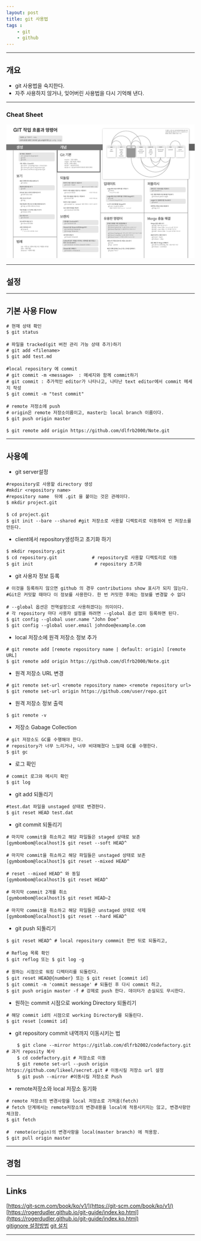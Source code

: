 ```yaml
---
layout: post
title: git 사용법
tags :
    - git
    - github
---
```


---

## 개요
* git 사용법을 숙지한다.
* 자주 사용하지 않거나, 잊어버린 사용법을 다시 기억해 낸다.

---

### Cheat Sheet
![](/images/posts/9.png)

---

## 설정

---

## 기본 사용 Flow
```shell
# 현재 상태 확인
$ git status 

# 파일을 tracked(git 버전 관리 가능 상태 추가)하기
# git add <filename>
$ git add test.md

#local repository 에 commit
# git commit -m <message>  : 메세지와 함께 commit하기
# git commit : 추가적인 editor가 나타나고, 나타난 text editor에서 commit 메세지 작성
$ git commit -m "test commit"

# remote 저정소에 push
# origin은 remote 저장소이름이고, master는 local branch 이름이다.
$ git push origin master

$ git remote add origin https://github.com/dlfrb2000/Note.git
```

---

## 사용예
* git server설정

```shell
#repository로 사용할 directory 생성
#mkdir <repository name>
#repository name  뒤에 .git 을 붙이는 것은 관례이다.
$ mkdir project.git 

$ cd project.git
$ git init --bare --shared #git 저장소로 사용할 디렉토리로 이동하여 빈 저장소를 만든다.
```

* client에서 repository생성하고 초기화 하기

```shell
$ mkdir repository.git
$ cd repository.git             # repository로 사용할 디렉토리로 이동
$ git init                       # repository 초기화
```

* git 사용자 정보 등록

```shell
# 이것을 등록하지 않으면 github 의 경우 contributions show 표시가 되지 않는다. 
#Git은 커밋할 때마다 이 정보를 사용한다. 한 번 커밋한 후에는 정보를 변경할 수 없다

# --global 옵션은 전역설정으로 사용하겠다는 의미이다.
# 각 repository 마다 사용자 설정을 하려면 --global 옵션 없이 등록하면 된다.
$ git config --global user.name "John Doe" 
$ git config --global user.email johndoe@example.com
```

* local 저장소에 원격 저장소 정보 추가

```shell
# git remote add [remote repository name | default: origin] [remote URL]
$ git remote add origin https://github.com/dlfrb2000/Note.git
```

* 원격 저장소 URL 변경

```shell
# git remote set-url <remote repository name> <remote repository url>
$ git remote set-url origin https://github.com/user/repo.git
```

* 원격 저장소 정보 출력

```shell
$ git remote -v
```

* 저장소 Gabage Collection

```shell
# git 저장소도 GC를 수행해야 한다. 
# repository가 너무 느리거나, 너무 비대해졌다 느낄때 GC를 수행한다.
$ git gc
```

* 로그 확인

```shell
# commit 로그와 메시지 확인
$ git log
```

* git add 되돌리기

```shell
#test.dat 파일을 unstaged 상태로 변경한다.
$ git reset HEAD test.dat
```

* git commit 되돌리기

```shell
# 마지막 commit을 취소하고 해당 파일들은 staged 상태로 보존
[gymbombom@localhost]$ git reset --soft HEAD^

# 마지막 commit을 취소하고 해당 파일들은 unstaged 상태로 보존
[gymbombom@localhost]$ git reset --mixed HEAD^

# reset --mixed HEAD^ 와 동일
[gymbombom@localhost]$ git reset HEAD^ 

# 마지막 commit 2개를 취소
[gymbombom@localhost]$ git reset HEAD~2 

# 마지막 commit을 취소하고 해당 파일들은 unstaged 상태로 삭제
[gymbombom@localhost]$ git reset --hard HEAD^
```

* git push 되돌리기

```shell
$ git reset HEAD^ # local repository commmit 한번 뒤로 되돌리고,

# Reflog 목록 확인
$ git reflog 또는 $ git log -g

# 원하는 시점으로 워킹 디렉터리를 되돌린다.
$ git reset HEAD@{number} 또는 $ git reset [commit id]
$ git commit -m 'commit message' # 되돌린 후 다시 commit 하고,
$ git push origin master -f # 강제로 push 한다. 데이터가 손실되도 무시한다.
```

* 원하는 commit 시점으로 working Directory 되돌리기

```shell
# 해당 commit id의 시점으로 working Directory를 되돌린다.
$ git reset [commit id]
```

* git repository commit 내역까지 이동시키는 법

```shell
	$ git clone --mirror https://gitlab.com/dlfrb2002/codefactory.git # 과거 reposity 복사
	$ cd codefactory.git # 저장소로 이동
	$ git remote set-url --push origin https://github.com/likeel/secret.git # 이동시킬 저장소 url 설정
	$ git push --mirror #이동시킬 저장소로 Push
```

* remote저장소와 local 저장소 동기화

```shell
# remote 저장소의 변경사항을 local 저장소로 가져옴(fetch)
# fetch 단계에서는 remote저장소의 변경내용을 local에 적용시키지는 않고, 변경사항만 체크함.
$ git fetch

#  remote(origin)의 변경사항을 local(master branch) 에 적용함.
$ git pull origin master
```

---

## 경험

---

## Links
[https://git-scm.com/book/ko/v1/](https://git-scm.com/book/ko/v1/)  
[https://rogerdudler.github.io/git-guide/index.ko.html](https://rogerdudler.github.io/git-guide/index.ko.html)  
[gitignore 설정방법](http://emflant.tistory.com/127)
[git 설치](https://git-scm.com/download/linux)  

---












